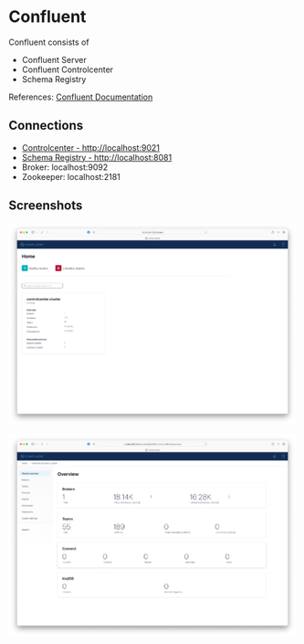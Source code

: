 # Confluent

Confluent consists of

- Confluent Server
- Confluent Controlcenter
- Schema Registry

References: [Confluent Documentation](https://docs.confluent.io/platform/current/overview.html)

## Connections

- [Controlcenter - http://localhost:9021](http://localhost:9021)
- [Schema Registry - http://localhost:8081](http://localhost:8081)
- Broker: localhost:9092
- Zookeeper: localhost:2181


## Screenshots

![Confluent Controlcenter](images/confluent_controlcenter_1.png)

![Confluent Controlcenter](images/confluent_controlcenter_2.png)
